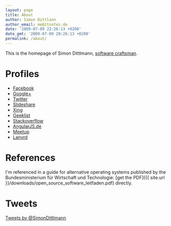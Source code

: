 ```yaml
---
layout: page
title: About
author: Simon Dittlann
author_email: me@itnotes.de
date: '2009-07-09 22:26:13 +0200'
date_gmt: '2009-07-09 20:26:13 +0200'
permalink: /about/
---
```


This is the homepage of Simon Dittlmann, [software craftsman](http://manifesto.softwarecraftsmanship.org/).

# Profiles

* [Facebook](https://www.facebook.com/simon.dittlmann)
* [Google+](https://plus.google.com/+SimonDittlmann)
* [Twitter](https://twitter.com/SimonDittlmann)
* [Slideshare](http://www.slideshare.net/Pindar)
* [Xing](https://www.xing.com/profile/Simon_Dittlmann)
* [Geeklist](https://geekli.st/SimonDittlmann)
* [Stackoverflow](http://stackoverflow.com/users/424243/simon)
* [AngularJS.de](http://angularjs.de/entwickler/pindar)
* [Meetup](http://www.meetup.com/members/91221122/)
* [Lanyrd](http://lanyrd.com/profile/simondittlmann/)

# References

I'm referenced in a guide for alternative operating systems published by the Bundesministerium für Wirtschaft und Technologie: [get the PDF]({{ site.url }}/downloads/open_source_software_leitfaden.pdf) directly.

# Tweets

<a class="twitter-timeline" data-dnt="true" href="https://twitter.com/SimonDittlmann" data-widget-id="500267408301375488">Tweets by @SimonDittlmann</a>
<script>!function(d,s,id){var js,fjs=d.getElementsByTagName(s)[0],p=/^http:/.test(d.location)?'http':'https';if(!d.getElementById(id)){js=d.createElement(s);js.id=id;js.src=p+"://platform.twitter.com/widgets.js";fjs.parentNode.insertBefore(js,fjs);}}(document,"script","twitter-wjs");</script>

